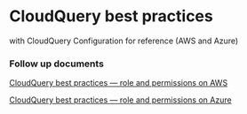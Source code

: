 # CloudQuery best practices

with CloudQuery Configuration for reference (AWS and Azure)

### Follow up documents

[CloudQuery best practices — role and permissions on AWS](https://medium.com/@ozbillwang/cloudquery-best-practices-role-and-permissions-on-aws-6a3b5fcd8678)

[CloudQuery best practices — role and permissions on Azure](https://medium.com/@ozbillwang/cloudquery-best-practices-role-and-permissions-on-azure-f567919b3994)
